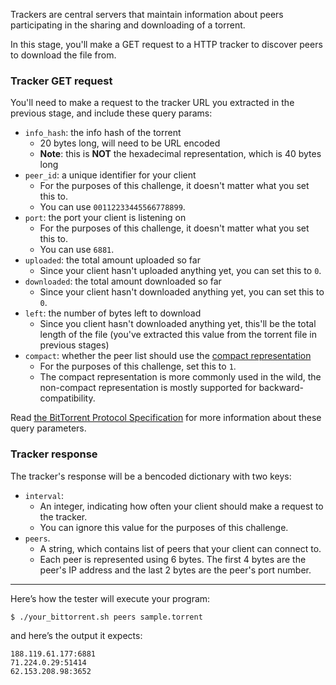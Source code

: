 Trackers are central servers that maintain information about peers participating in the sharing and downloading of a torrent.

In this stage, you'll make a GET request to a HTTP tracker to discover peers to download the file from.

### Tracker GET request

You'll need to make a request to the tracker URL you extracted in the previous stage, and include these query params:

- `info_hash`: the info hash of the torrent
    - 20 bytes long, will need to be URL encoded
    - **Note**: this is **NOT** the hexadecimal representation, which is 40 bytes long
- `peer_id`: a unique identifier for your client
    - For the purposes of this challenge, it doesn't matter what you set this to.
    - You can use `00112233445566778899`.
- `port`: the port your client is listening on
    - For the purposes of this challenge, it doesn't matter what you set this to.
    - You can use `6881`.
- `uploaded`: the total amount uploaded so far
    - Since your client hasn't uploaded anything yet, you can set this to `0`.
- `downloaded`: the total amount downloaded so far
    - Since your client hasn't downloaded anything yet, you can set this to `0`.
- `left`: the number of bytes left to download
    - Since you client hasn't downloaded anything yet, this'll be the total length of the file (you've extracted this value from the torrent file in previous stages)
- `compact`: whether the peer list should use the [compact representation](https://www.bittorrent.org/beps/bep_0023.html)
    - For the purposes of this challenge, set this to `1`.
    - The compact representation is more commonly used in the wild, the non-compact representation is mostly supported for backward-compatibility.

Read [the BitTorrent Protocol Specification](https://www.bittorrent.org/beps/bep_0003.html#trackers) for more information about these query parameters.

### Tracker response

The tracker's response will be a bencoded dictionary with two keys:

- `interval`:
    - An integer, indicating how often your client should make a request to the tracker.
    - You can ignore this value for the purposes of this challenge.
- `peers`.
    - A string, which contains list of peers that your client can connect to.
    - Each peer is represented using 6 bytes. The first 4 bytes are the peer's IP address and the last 2 bytes are the peer's port number.

---

Here’s how the tester will execute your program:
```
$ ./your_bittorrent.sh peers sample.torrent
```
and here’s the output it expects:
```
188.119.61.177:6881
71.224.0.29:51414
62.153.208.98:3652
```
